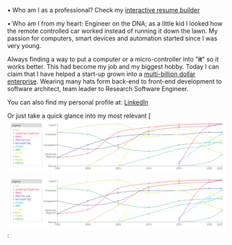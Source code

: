 • Who am I as a professional? Check my [interactive resume builder](http://nexus-solutions.org/resume/)

• Who am I from my heart: Engineer on the DNA; as a little kid I looked how the remote controlled car worked instead of running it down the lawn. My passion for computers, smart devices and automation started since I was very young. 

Always finding a way to put a computer or a micro-controller into "**it**" so it works better. This had become my job and my biggest hobby. Today I can claim that I have helped a start-up grown into a [multi-billion dollar enterprise](https://rldatix.com/). Wearing many hats form back-end to front-end development to software architect, team leader to Research Software Engineer.

You can also find my personal profile at: [LinkedIn](https://www.linkedin.com/in/alexiel-mejias-106782174/)

Or just take a quick glance into my most relevant [![Most relevant technical skills historical thrend](https://raw.githubusercontent.com/alexielm/alexielm/main/Alexiel%20Mejias%20-%20Most%20Relevant%20Technical%20Skills%20-%20Historical%20Trend.png)[![Most relevant technical skills historical thrend](https://raw.githubusercontent.com/alexielm/alexielm/main/Alexiel%20Mejias%20-%20Most%20Relevant%20Technical%20Skills%20-%20Historical%20Trend.png)](http://nexus-solutions.org/resume/?page=skillsChart):
 
